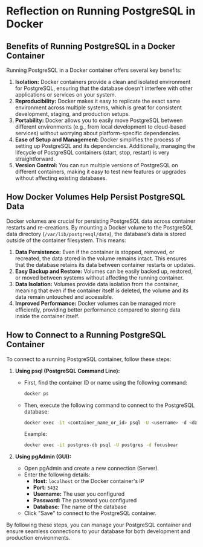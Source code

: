 # Reflection on Running PostgreSQL in Docker

## Benefits of Running PostgreSQL in a Docker Container

Running PostgreSQL in a Docker container offers several key benefits:

1. **Isolation:** Docker containers provide a clean and isolated environment for PostgreSQL, ensuring that the database doesn't interfere with other applications or services on your system.
2. **Reproducibility:** Docker makes it easy to replicate the exact same environment across multiple systems, which is great for consistent development, staging, and production setups.
3. **Portability:** Docker allows you to easily move PostgreSQL between different environments (e.g., from local development to cloud-based services) without worrying about platform-specific dependencies.
4. **Ease of Setup and Management:** Docker simplifies the process of setting up PostgreSQL and its dependencies. Additionally, managing the lifecycle of PostgreSQL containers (start, stop, restart) is very straightforward.
5. **Version Control:** You can run multiple versions of PostgreSQL on different containers, making it easy to test new features or upgrades without affecting existing databases.

## How Docker Volumes Help Persist PostgreSQL Data

Docker volumes are crucial for persisting PostgreSQL data across container restarts and re-creations. By mounting a Docker volume to the PostgreSQL data directory (`/var/lib/postgresql/data`), the database’s data is stored outside of the container filesystem. This means:

1. **Data Persistence:** Even if the container is stopped, removed, or recreated, the data stored in the volume remains intact. This ensures that the database retains its data between container restarts or updates.
2. **Easy Backup and Restore:** Volumes can be easily backed up, restored, or moved between systems without affecting the running container.
3. **Data Isolation:** Volumes provide data isolation from the container, meaning that even if the container itself is deleted, the volume and its data remain untouched and accessible.
4. **Improved Performance:** Docker volumes can be managed more efficiently, providing better performance compared to storing data inside the container itself.

## How to Connect to a Running PostgreSQL Container

To connect to a running PostgreSQL container, follow these steps:

1. **Using psql (PostgreSQL Command Line):**

   - First, find the container ID or name using the following command:
     ```bash
     docker ps
     ```
   - Then, execute the following command to connect to the PostgreSQL database:
     ```bash
     docker exec -it <container_name_or_id> psql -U <username> -d <database_name>
     ```
     Example:
     ```bash
     docker exec -it postgres-db psql -U postgres -d focusbear
     ```

2. **Using pgAdmin (GUI):**
   - Open pgAdmin and create a new connection (Server).
   - Enter the following details:
     - **Host:** `localhost` or the Docker container's IP
     - **Port:** `5432`
     - **Username:** The user you configured
     - **Password:** The password you configured
     - **Database:** The name of the database
   - Click "Save" to connect to the PostgreSQL container.

By following these steps, you can manage your PostgreSQL container and ensure seamless connections to your database for both development and production environments.
